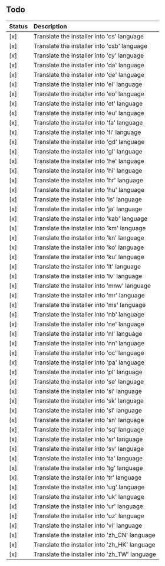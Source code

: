 ## Todo

| Status | Description |
| :--- | :--- |
| \[x\] | Translate the installer into 'cs' language |
| \[x\] | Translate the installer into 'csb' language |
| \[x\] | Translate the installer into 'cy' language |
| \[x\] | Translate the installer into 'da' language |
| \[x\] | Translate the installer into 'de' language |
| \[x\] | Translate the installer into 'el' language |
| \[x\] | Translate the installer into 'eo' language |
| \[x\] | Translate the installer into 'et' language |
| \[x\] | Translate the installer into 'eu' language |
| \[x\] | Translate the installer into 'fa' language |
| \[x\] | Translate the installer into 'fi' language |
| \[x\] | Translate the installer into 'gd' language |
| \[x\] | Translate the installer into 'gl' language |
| \[x\] | Translate the installer into 'he' language |
| \[x\] | Translate the installer into 'hi' language |
| \[x\] | Translate the installer into 'hr' language |
| \[x\] | Translate the installer into 'hu' language |
| \[x\] | Translate the installer into 'is' language |
| \[x\] | Translate the installer into 'ja' language |
| \[x\] | Translate the installer into 'kab' language |
| \[x\] | Translate the installer into 'km' language |
| \[x\] | Translate the installer into 'kn' language |
| \[x\] | Translate the installer into 'ko' language |
| \[x\] | Translate the installer into 'ku' language |
| \[x\] | Translate the installer into 'lt' language |
| \[x\] | Translate the installer into 'lv' language |
| \[x\] | Translate the installer into 'mnw' language |
| \[x\] | Translate the installer into 'mr' language |
| \[x\] | Translate the installer into 'ms' language |
| \[x\] | Translate the installer into 'nb' language |
| \[x\] | Translate the installer into 'ne' language |
| \[x\] | Translate the installer into 'nl' language |
| \[x\] | Translate the installer into 'nn' language |
| \[x\] | Translate the installer into 'oc' language |
| \[x\] | Translate the installer into 'pa' language |
| \[x\] | Translate the installer into 'pl' language |
| \[x\] | Translate the installer into 'se' language |
| \[x\] | Translate the installer into 'si' language |
| \[x\] | Translate the installer into 'sk' language |
| \[x\] | Translate the installer into 'sl' language |
| \[x\] | Translate the installer into 'sn' language |
| \[x\] | Translate the installer into 'sq' language |
| \[x\] | Translate the installer into 'sr' language |
| \[x\] | Translate the installer into 'sv' language |
| \[x\] | Translate the installer into 'ta' language |
| \[x\] | Translate the installer into 'tg' language |
| \[x\] | Translate the installer into 'tr' language |
| \[x\] | Translate the installer into 'ug' language |
| \[x\] | Translate the installer into 'uk' language |
| \[x\] | Translate the installer into 'ur' language |
| \[x\] | Translate the installer into 'uz' language |
| \[x\] | Translate the installer into 'vi' language |
| \[x\] | Translate the installer into 'zh_CN' language |
| \[x\] | Translate the installer into 'zh_HK' language |
| \[x\] | Translate the installer into 'zh_TW' language |
